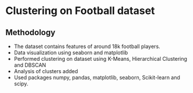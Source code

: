 # Clustering on Football dataset

## Methodology
- The dataset contains features of around 18k football players.
- Data visualization using seaborn and matplotlib
- Performed clustering on dataset using K-Means, Hierarchical Clustering and DBSCAN
- Analysis of clusters added
- Used packages numpy, pandas, matplotlib, seaborn, Scikit-learn and scipy.


